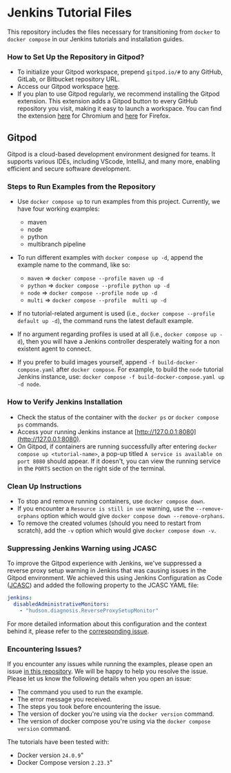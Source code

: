 # Jenkins Tutorial Files

This repository includes the files necessary for transitioning from `docker` to `docker compose` in our Jenkins tutorials and installation guides.

### How to Set Up the Repository in Gitpod?

- To initialize your Gitpod workspace, prepend `gitpod.io/#` to any GitHub, GitLab, or Bitbucket repository URL.
- Access our Gitpod workspace [here](https://gitpod.io/#https://github.com/jenkins-docs/quickstart-tutorials).
- If you plan to use Gitpod regularly, we recommend installing the Gitpod extension. This extension adds a Gitpod button to every GitHub repository you visit, making it easy to launch a workspace. You can find the extension [here](https://chrome.google.com/webstore/detail/gitpod-online-ide/dodmmooeoklaejobgleioelladacbeki) for Chromium and [here](https://addons.mozilla.org/firefox/addon/gitpod/) for Firefox.

## Gitpod

Gitpod is a cloud-based development environment designed for teams. It supports various IDEs, including VScode, IntelliJ, and many more, enabling efficient and secure software development.

### Steps to Run Examples from the Repository

- Use `docker compose up` to run examples from this project. Currently, we have four working examples:
    - maven
    - node
    - python
    - multibranch pipeline

- To run different examples with `docker compose up -d`, append the example name to the command, like so:
    - `maven` => `docker compose --profile maven up -d`
    - `python` => `docker compose --profile python up -d`
    - `node` => `docker compose --profile node up -d`
    - `multi` => `docker compose --profile  multi up -d`

- If no tutorial-related argument is used (i.e., `docker compose --profile default up -d`), the command runs the latest default example.
- If no argument regarding profiles is used at all (i.e., `docker compose up -d`), then you will have a Jenkins controller desperately waiting for a non existent agent to connect.

- If you prefer to build images yourself, append `-f build-docker-compose.yaml` after `docker compose`. For example, to build the `node` tutorial Jenkins instance, use: `docker compose -f build-docker-compose.yaml up -d node`.

### How to Verify Jenkins Installation

- Check the status of the container with the `docker ps` or `docker compose ps` commands.
- Access your running Jenkins instance at [http://127.0.0.1:8080](http://127.0.0.1:8080).
- On Gitpod, if containers are running successfully after entering `docker compose up <tutorial-name>`, a pop-up titled `A service is available on port 8080` should appear. If it doesn't, you can view the running service in the `PORTS` section on the right side of the terminal.

### Clean Up Instructions

- To stop and remove running containers, use `docker compose down`.
- If you encounter a `Resource is still in use` warning, use the `--remove-orphans` option which would give `docker compose down --remove-orphans`.
- To remove the created volumes (should you need to restart from scratch), add the `-v` option which would give `docker compose down -v`.

### Suppressing Jenkins Warning using JCASC

To improve the Gitpod experience with Jenkins, we've suppressed a reverse proxy setup warning in Jenkins that was causing issues in the Gitpod environment. We achieved this using Jenkins Configuration as Code ([JCASC](https://www.jenkins.io/projects/jcasc/)) and added the following property to the JCASC YAML file:

```yaml
jenkins:
  disabledAdministrativeMonitors:
    - "hudson.diagnosis.ReverseProxySetupMonitor"
```

For more detailed information about this configuration and the context behind it, please refer to the [corresponding issue](https://github.com/ash-sxn/GSoC-2023-docker-based-quickstart/issues/61).

### Encountering Issues?

If you encounter any issues while running the examples, please open an issue [in this repository](https://github.com/jenkins-docs/quickstart-tutorials/issues/new/choose).
We will be happy to help you resolve the issue.
Please let us know the following details when you open an issue:
- The command you used to run the example.
- The error message you received.
- The steps you took before encountering the issue.
- The version of docker you're using via the `docker version` command.
- The version of docker compose you're using via the `docker compose version` command.

The tutorials have been tested with:
- Docker version `24.0.9`"
- Docker Compose version `2.23.3`"

